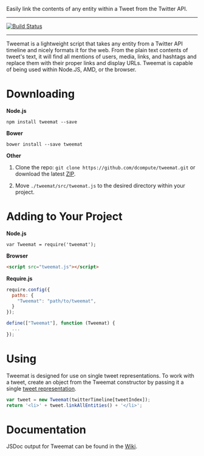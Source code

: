 Easily link the contents of any entity within a Tweet from the Twitter API.

- - - - - - -

[![Build Status](https://travis-ci.org/dcompute/tweemat.svg?branch=master)](https://travis-ci.org/dcompute/tweemat)

- - - - - - -

Tweemat is a lightweight script that takes any entity from a Twitter API
timeline and nicely formats it for the web. From the plain text contents of
tweet's text, it will find all mentions of users, media, links, and hashtags
and replace them with their proper links and display URLs. Tweemat is capable
of being used within Node.JS, AMD, or the browser.

# Downloading
**Node.js**

`npm install tweemat --save`

**Bower**

`bower install --save tweemat`

**Other**

1. Clone the repo: `git clone https://github.com/dcompute/tweemat.git` or
  download the latest [ZIP](https://github.com/dcompute/tweemat/archive/master.zip).

2. Move `./tweemat/src/tweemat.js` to the desired directory within your project.

# Adding to Your Project
**Node.js**

```
var Tweemat = require('tweemat');
```

**Browser**

```html
<script src="tweemat.js"></script>
```

**Require.js**

```javascript
require.config({
  paths: {
    "Tweemat": "path/to/tweemat",
  }
});

define(["Tweemat"], function (Tweemat) {
  ...
});
```

# Using
Tweemat is designed for use on single tweet representations. To work with a
tweet, create an object from the Tweemat constructor by passing it a single
[tweet representation](https://dev.twitter.com/rest/reference/get/statuses/show/%3Aid).

```javascript
var tweet = new Tweemat(twitterTimeline[tweetIndex]);
return '<li>' + tweet.linkAllEntities() + '</li>';
```

# Documentation
JSDoc output for Tweemat can be found in the [Wiki](https://github.com/dcompute/tweemat/wiki/JSDoc).
